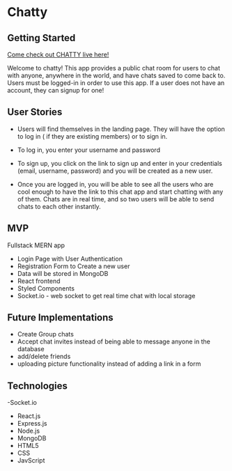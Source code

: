 # Chatty

## Getting Started

[Come check out CHATTY live here!](https://mohammed-chatty.herokuapp.com/login)

Welcome to chatty! This app provides a public chat room for users to chat with anyone, anywhere in the world, and have chats saved to come back to. Users must be logged-in in order to use this app. If a user does not have an account, they can signup for one!

## User Stories

- Users will find themselves in the landing page. They will have the option to log in ( if they are existing members) or to sign in.

- To log in, you enter your username and password

- To sign up, you click on the link to sign up and enter in your credentials (email, username, password) and you will be created as a new user.

- Once you are logged in, you will be able to see all the users who are cool enough to have the link to this chat app and start chatting with any of them. Chats are in real time, and so two users will be able to send chats to each other instantly.

## MVP

Fullstack MERN app

- Login Page with User Authentication
- Registration Form to Create a new user
- Data will be stored in MongoDB
- React frontend
- Styled Components
- Socket.io - web socket to get real time chat with local storage

## Future Implementations

- Create Group chats
- Accept chat invites instead of being able to message anyone in the database
- add/delete friends
- uploading picture functionality instead of adding a link in a form

## Technologies

-Socket.io

- React.js
- Express.js
- Node.js
- MongoDB
- HTML5
- CSS
- JavScript
